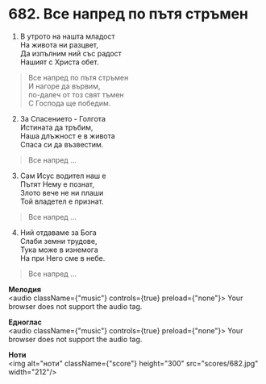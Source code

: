 # 682. Все напред по пътя стръмен

1. В утрото на нашта младост  
На живота ни разцвет,  
Да изпълним ний със радост  
Нашият с Христа обет.  

> Все напред по пътя стръмен  
> И нагоре да вървим,  
> по-далеч от тоз свят тъмен  
> С Господа ще победим.  

2. За Спасението - Голгота  
Истината да тръбим,  
Наша длъжност е в живота  
Спаса си да възвестим.  

> Все напред ...  

3. Сам Исус водител наш е  
Пътят Нему е познат,  
Злото вече не ни плаши  
Той владетел е признат.  

> Все напред ...  

4. Ний отдаваме за Бога  
Слаби земни трудове,  
Тука може в изнемога  
На при Него сме в небе.  

> Все напред ...

**Мелодия**  
<audio className={"music"} controls={true} preload={"none"}>
    <source src="mp3/682.mp3" type="audio/mpeg"/>
    Your browser does not support the audio tag.
</audio>

**Едноглас**  
<audio className={"music"} controls={true} preload={"none"}>
    <source src="transp/682.mp3" type="audio/mpeg"/>
    Your browser does not support the audio tag.
</audio>

**Ноти**  
<img alt="ноти" className={"score"} height="300" src="scores/682.jpg" width="212"/>
